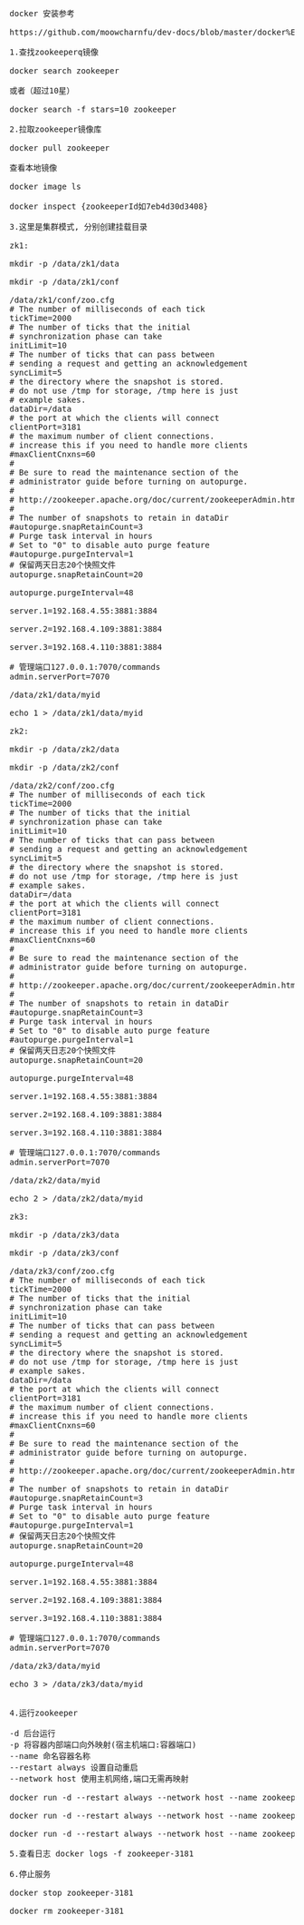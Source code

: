 <pre>
docker 安装参考

https://github.com/moowcharnfu/dev-docs/blob/master/docker%E5%AE%89%E8%A3%85.md

1.查找zookeeperq镜像

docker search zookeeper

或者（超过10星）

docker search -f stars=10 zookeeper

2.拉取zookeeper镜像库

docker pull zookeeper

查看本地镜像

docker image ls

docker inspect {zookeeperId如7eb4d30d3408}

3.这里是集群模式, 分别创建挂载目录

zk1:

mkdir -p /data/zk1/data

mkdir -p /data/zk1/conf

/data/zk1/conf/zoo.cfg
# The number of milliseconds of each tick
tickTime=2000
# The number of ticks that the initial 
# synchronization phase can take
initLimit=10
# The number of ticks that can pass between 
# sending a request and getting an acknowledgement
syncLimit=5
# the directory where the snapshot is stored.
# do not use /tmp for storage, /tmp here is just 
# example sakes.
dataDir=/data
# the port at which the clients will connect
clientPort=3181
# the maximum number of client connections.
# increase this if you need to handle more clients
#maxClientCnxns=60
#
# Be sure to read the maintenance section of the 
# administrator guide before turning on autopurge.
#
# http://zookeeper.apache.org/doc/current/zookeeperAdmin.html#sc_maintenance
#
# The number of snapshots to retain in dataDir
#autopurge.snapRetainCount=3
# Purge task interval in hours
# Set to "0" to disable auto purge feature
#autopurge.purgeInterval=1
# 保留两天日志20个快照文件
autopurge.snapRetainCount=20

autopurge.purgeInterval=48

server.1=192.168.4.55:3881:3884

server.2=192.168.4.109:3881:3884

server.3=192.168.4.110:3881:3884

# 管理端口127.0.0.1:7070/commands
admin.serverPort=7070

/data/zk1/data/myid

echo 1 > /data/zk1/data/myid

zk2:

mkdir -p /data/zk2/data

mkdir -p /data/zk2/conf

/data/zk2/conf/zoo.cfg
# The number of milliseconds of each tick
tickTime=2000
# The number of ticks that the initial 
# synchronization phase can take
initLimit=10
# The number of ticks that can pass between 
# sending a request and getting an acknowledgement
syncLimit=5
# the directory where the snapshot is stored.
# do not use /tmp for storage, /tmp here is just 
# example sakes.
dataDir=/data
# the port at which the clients will connect
clientPort=3181
# the maximum number of client connections.
# increase this if you need to handle more clients
#maxClientCnxns=60
#
# Be sure to read the maintenance section of the 
# administrator guide before turning on autopurge.
#
# http://zookeeper.apache.org/doc/current/zookeeperAdmin.html#sc_maintenance
#
# The number of snapshots to retain in dataDir
#autopurge.snapRetainCount=3
# Purge task interval in hours
# Set to "0" to disable auto purge feature
#autopurge.purgeInterval=1
# 保留两天日志20个快照文件
autopurge.snapRetainCount=20

autopurge.purgeInterval=48

server.1=192.168.4.55:3881:3884

server.2=192.168.4.109:3881:3884

server.3=192.168.4.110:3881:3884

# 管理端口127.0.0.1:7070/commands
admin.serverPort=7070

/data/zk2/data/myid

echo 2 > /data/zk2/data/myid

zk3:

mkdir -p /data/zk3/data

mkdir -p /data/zk3/conf

/data/zk3/conf/zoo.cfg
# The number of milliseconds of each tick
tickTime=2000
# The number of ticks that the initial 
# synchronization phase can take
initLimit=10
# The number of ticks that can pass between 
# sending a request and getting an acknowledgement
syncLimit=5
# the directory where the snapshot is stored.
# do not use /tmp for storage, /tmp here is just 
# example sakes.
dataDir=/data
# the port at which the clients will connect
clientPort=3181
# the maximum number of client connections.
# increase this if you need to handle more clients
#maxClientCnxns=60
#
# Be sure to read the maintenance section of the 
# administrator guide before turning on autopurge.
#
# http://zookeeper.apache.org/doc/current/zookeeperAdmin.html#sc_maintenance
#
# The number of snapshots to retain in dataDir
#autopurge.snapRetainCount=3
# Purge task interval in hours
# Set to "0" to disable auto purge feature
#autopurge.purgeInterval=1
# 保留两天日志20个快照文件
autopurge.snapRetainCount=20

autopurge.purgeInterval=48

server.1=192.168.4.55:3881:3884

server.2=192.168.4.109:3881:3884

server.3=192.168.4.110:3881:3884

# 管理端口127.0.0.1:7070/commands
admin.serverPort=7070

/data/zk3/data/myid

echo 3 > /data/zk3/data/myid


4.运行zookeeper

-d 后台运行
-p 将容器内部端口向外映射(宿主机端口:容器端口)
--name 命名容器名称
--restart always 设置自动重启
--network host 使用主机网络,端口无需再映射

docker run -d --restart always --network host --name zookeeper-3181 -v /data/zk1/data:/data -v /data/zk1/conf/zoo.cfg:/conf/zoo.cfg zookeeper

docker run -d --restart always --network host --name zookeeper-3181 -v /data/zk2/data:/data -v /data/zk2/conf/zoo.cfg:/conf/zoo.cfg zookeeper

docker run -d --restart always --network host --name zookeeper-3181 -v /data/zk3/data:/data -v /data/zk3/conf/zoo.cfg:/conf/zoo.cfg zookeeper

5.查看日志 docker logs -f zookeeper-3181

6.停止服务

docker stop zookeeper-3181

docker rm zookeeper-3181
</pre>
